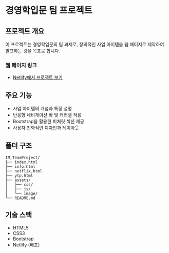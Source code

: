 # 경영학입문 팀 프로젝트

## 프로젝트 개요
이 프로젝트는 경영학입문의 팀 과제로, 창의적인 사업 아이템을 웹 페이지로 제작하여 발표하는 것을 목표로 합니다.

### 웹 페이지 링크
- [Netlify에서 프로젝트 보기](https://im-teamproject.netlify.app)

## 주요 기능
- 사업 아이템의 개념과 특징 설명
- 반응형 네비게이션 바 및 캐러셀 적용
- Bootstrap을 활용한 피처릿 섹션 제공
- 사용자 친화적인 디자인과 레이아웃

## 폴더 구조
```
IM_TeamProject/
├── index.html
├── info.html
├── netflix.html
├── ytp.html
├── assets/
│   ├── css/
│   ├── js/
│   └── image/
└── README.md
```

## 기술 스택
- HTML5
- CSS3
- Bootstrap
- Netlify (배포)

